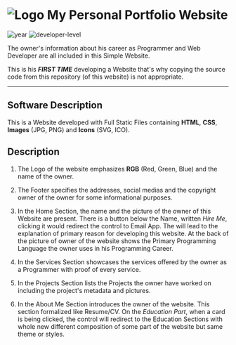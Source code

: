 # ![Logo](raw-data/icons/favicon.ico) My Personal Portfolio Website

<!-- Developed on Year 2022. Will be badge. -->
![year](https://img.shields.io/badge/year-2022-blue) ![developer-level](https://img.shields.io/badge/developer--level-beginner-yellow)
<!-- Beginner Level badge -->

The owner's information about his career as Programmer and Web Developer are all included in this Simple Website.

This is his ***FIRST TIME*** developing a Website that's why copying the source code from this repository (of this website) is not appropriate.

---

## Software Description

This is a Website developed with Full Static Files containing __HTML__, __CSS__, __Images__ (JPG, PNG) and __Icons__ (SVG, ICO).

## Description

1. The Logo of the website emphasizes __RGB__ (Red, Green, Blue) and the name of the owner.

2. The Footer specifies the addresses, social medias and the copyright owner of the owner for some informational purposes.

3. In the Home Section, the name and the picture of the owner of this Website are present. There is a button below the Name,
written _Hire Me_, clicking it would redirect the control to Email App. The will lead to the explanation of primary reason for developing this
website. At the back of the picture of owner of the website shows the Primary
Programming Language the owner uses in his Programming Career.

4. In the Services Section showcases the services offered by the owner as a Programmer with proof of every service.

5. In the Projects Section lists the Projects the owner have worked on including the project's metadata and pictures.

6. In the About Me Section introduces the owner of the website. This section formalized like Resume/CV.
On the _Education Part_, when a card is being clicked, the control will redirect to the Education Sections with whole new
different composition of some part of the website but same theme or styles.
